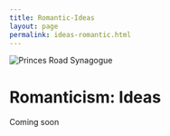 ```yaml
---
title: Romantic-Ideas
layout: page
permalink: ideas-romantic.html
---
```

<style>
img {
     max-width: 100%;
     height: auto;
}
</style>
<div class=img>
<img src="objects/princes-road.jpg"
     alt="Princes Road Synagogue"
     style="float: left; margin-right: 10px; padding-bottom:20px;" />  
</div>
&nbsp;

# Romanticism: Ideas

Coming soon